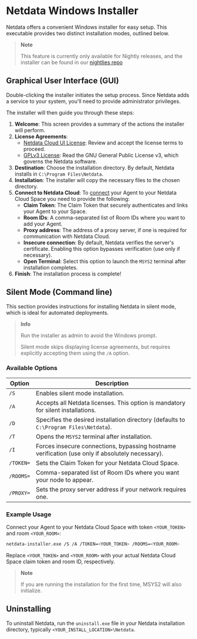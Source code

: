 # Netdata Windows Installer

Netdata offers a convenient Windows installer for easy setup. This executable provides two distinct installation modes, outlined below.

> **Note**
>
> This feature is currently only available for Nightly releases, and the installer can be found in our [nightlies repo](https://github.com/netdata/netdata-nightlies)

## Graphical User Interface (GUI)

Double-clicking the installer initiates the setup process. Since Netdata adds a service to your system, you'll need to provide administrator privileges.

The installer will then guide you through these steps:

1. **Welcome**: This screen provides a summary of the actions the installer will perform.
2. **License Agreements**:
    - [Netdata Cloud UI License](/src/web/gui/v2/LICENSE.md): Review and accept the license terms to proceed.
    - [GPLv3 License](/LICENSE): Read the GNU General Public License v3, which governs the Netdata software.
3. **Destination**:  Choose the installation directory. By default, Netdata installs in `C:\Program Files\Netdata`.
4. **Installation**: The installer will copy the necessary files to the chosen directory.
5. **Connect to Netdata Cloud**: To [connect](/src/claim/README.md) your Agent to your Netdata Cloud Space you need to provide the following:
    - **Claim Token**: The Claim Token that securely authenticates and links your Agent to your Space.
    - **Room IDs**: A comma-separated list of Room IDs where you want to add your Agent.
    - **Proxy address**: The address of a proxy server, if one is required for communication with Netdata Cloud.
    - **Insecure connection**: By default, Netdata verifies the server's certificate. Enabling this option bypasses verification (use only if necessary).
    - **Open Terminal**: Select this option to launch the `MSYS2` terminal after installation completes.
6. **Finish**: The installation process is complete!

## Silent Mode (Command line)

This section provides instructions for installing Netdata in silent mode, which is ideal for automated deployments.

> **Info**
>
> Run the installer as admin to avoid the Windows prompt.
>
> Silent mode skips displaying license agreements, but requires explicitly accepting them using the `/A` option.

### Available Options

| Option    | Description                                                                                      |
|-----------|--------------------------------------------------------------------------------------------------|
| `/S`      | Enables silent mode installation.                                                                |
| `/A`      | Accepts all Netdata licenses. This option is mandatory for silent installations.                 |
| `/D`      | Specifies the desired installation directory (defaults to `C:\Program Files\Netdata`).           |
| `/T`      | Opens the `MSYS2` terminal after installation.                                                   |
| `/I`      | Forces insecure connections, bypassing hostname verification (use only if absolutely necessary). |
| `/TOKEN=` | Sets the Claim Token for your Netdata Cloud Space.                                               |
| `/ROOMS=` | Comma-separated list of Room IDs where you want your node to appear.                             |
| `/PROXY=` | Sets the proxy server address if your network requires one.                                      |

### Example Usage

Connect your Agent to your Netdata Cloud Space with token `<YOUR_TOKEN>` and room `<YOUR_ROOM>`:

```bash
netdata-installer.exe /S /A /TOKEN=<YOUR_TOKEN> /ROOMS=<YOUR_ROOM>
```

Replace `<YOUR_TOKEN>` and `<YOUR_ROOM>` with your actual Netdata Cloud Space claim token and room ID, respectively.

> **Note**
>
> If you are running the installation for the first time, MSYS2 will also initialize.

## Uninstalling

To uninstall Netdata, run the `uninstall.exe` file in your Netdata installation directory, typically `<YOUR_INSTALL_LOCATION>\Netdata`.
